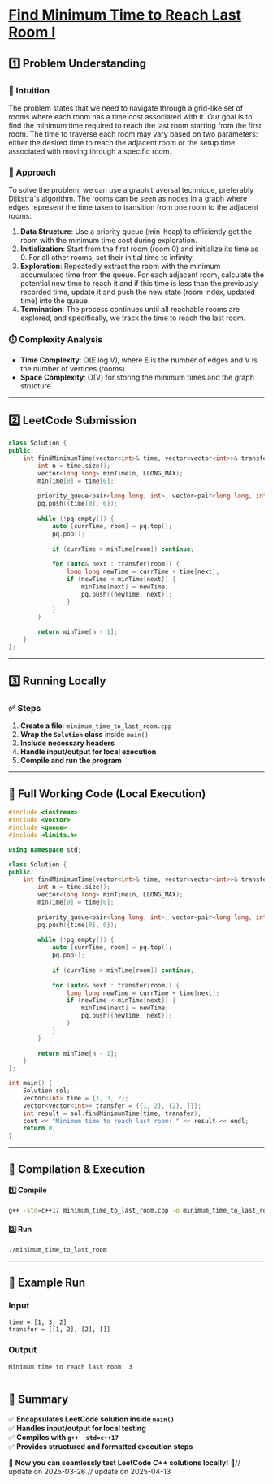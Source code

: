 # **[Find Minimum Time to Reach Last Room I](https://leetcode.com/problems/find-minimum-time-to-reach-last-room-i/description/)**  

## **1️⃣ Problem Understanding**  
### **📌 Intuition**  
The problem states that we need to navigate through a grid-like set of rooms where each room has a time cost associated with it. Our goal is to find the minimum time required to reach the last room starting from the first room. The time to traverse each room may vary based on two parameters: either the desired time to reach the adjacent room or the setup time associated with moving through a specific room. 

### **🚀 Approach**  
To solve the problem, we can use a graph traversal technique, preferably Dijkstra's algorithm. The rooms can be seen as nodes in a graph where edges represent the time taken to transition from one room to the adjacent rooms. 

1. **Data Structure**: Use a priority queue (min-heap) to efficiently get the room with the minimum time cost during exploration.
2. **Initialization**: Start from the first room (room 0) and initialize its time as 0. For all other rooms, set their initial time to infinity.
3. **Exploration**: Repeatedly extract the room with the minimum accumulated time from the queue. For each adjacent room, calculate the potential new time to reach it and if this time is less than the previously recorded time, update it and push the new state (room index, updated time) into the queue.
4. **Termination**: The process continues until all reachable rooms are explored, and specifically, we track the time to reach the last room.

### **⏱️ Complexity Analysis**  
- **Time Complexity**: O(E log V), where E is the number of edges and V is the number of vertices (rooms).
- **Space Complexity**: O(V) for storing the minimum times and the graph structure.  

---  

## **2️⃣ LeetCode Submission**  
```cpp
class Solution {
public:
    int findMinimumTime(vector<int>& time, vector<vector<int>>& transfer) {
        int n = time.size();
        vector<long long> minTime(n, LLONG_MAX);
        minTime[0] = time[0];
        
        priority_queue<pair<long long, int>, vector<pair<long long, int>>, greater<pair<long long, int>>> pq;
        pq.push({time[0], 0});
        
        while (!pq.empty()) {
            auto [currTime, room] = pq.top();
            pq.pop();
            
            if (currTime > minTime[room]) continue;
            
            for (auto& next : transfer[room]) {
                long long newTime = currTime + time[next];
                if (newTime < minTime[next]) {
                    minTime[next] = newTime;
                    pq.push({newTime, next});
                }
            }
        }
        
        return minTime[n - 1];
    }
};  
```  

---  

## **3️⃣ Running Locally**  
### **✅ Steps**  
1. **Create a file**: `minimum_time_to_last_room.cpp`  
2. **Wrap the `Solution` class** inside `main()`  
3. **Include necessary headers**  
4. **Handle input/output for local execution**  
5. **Compile and run the program**  

---  

## **📝 Full Working Code (Local Execution)**  
```cpp
#include <iostream>
#include <vector>
#include <queue>
#include <limits.h>

using namespace std;

class Solution {
public:
    int findMinimumTime(vector<int>& time, vector<vector<int>>& transfer) {
        int n = time.size();
        vector<long long> minTime(n, LLONG_MAX);
        minTime[0] = time[0];
        
        priority_queue<pair<long long, int>, vector<pair<long long, int>>, greater<pair<long long, int>>> pq;
        pq.push({time[0], 0});
        
        while (!pq.empty()) {
            auto [currTime, room] = pq.top();
            pq.pop();
            
            if (currTime > minTime[room]) continue;
            
            for (auto& next : transfer[room]) {
                long long newTime = currTime + time[next];
                if (newTime < minTime[next]) {
                    minTime[next] = newTime;
                    pq.push({newTime, next});
                }
            }
        }
        
        return minTime[n - 1];
    }
};

int main() {
    Solution sol;
    vector<int> time = {1, 3, 2};
    vector<vector<int>> transfer = {{1, 2}, {2}, {}};
    int result = sol.findMinimumTime(time, transfer);
    cout << "Minimum time to reach last room: " << result << endl;
    return 0;
}
```  

---  

## **🔧 Compilation & Execution**  
#### **1️⃣ Compile**  
```bash
g++ -std=c++17 minimum_time_to_last_room.cpp -o minimum_time_to_last_room
```  

#### **2️⃣ Run**  
```bash
./minimum_time_to_last_room
```  

---  

## **🎯 Example Run**  
### **Input**  
```
time = [1, 3, 2]
transfer = [[1, 2], [2], []]
```  
### **Output**  
```
Minimum time to reach last room: 3
```  

---  

## **📌 Summary**  
✅ **Encapsulates LeetCode solution inside `main()`**  
✅ **Handles input/output for local testing**  
✅ **Compiles with `g++ -std=c++17`**  
✅ **Provides structured and formatted execution steps**  

🚀 **Now you can seamlessly test LeetCode C++ solutions locally!** 🚀// update on 2025-03-26
// update on 2025-04-13
